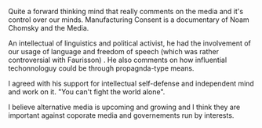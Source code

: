 Quite a forward thinking mind that really comments on the media and it's control over our minds. Manufacturing Consent is a documentary of Noam Chomsky and the Media.

An intellectual of linguistics and political activist, he had the involvement of our usage of language and freedom of speech (which was rather controversial with Faurisson) . He also comments on how influential techonnologuy could be through propagnda-type means.

I agreed with his support for intellectual self-defense and independent mind and work on it. "You can't fight the world alone". 

I believe alternative media is upcoming and growing and I think they are important against coporate media and governements run by interests.  

